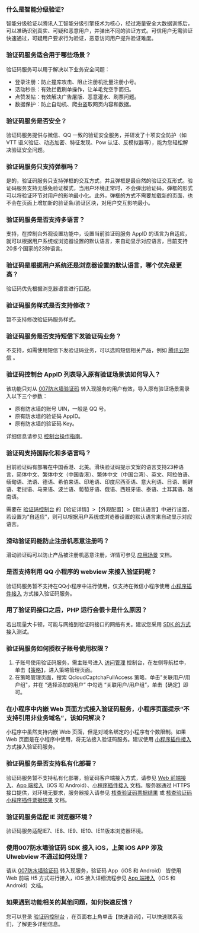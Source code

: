 ### 什么是智能分级验证?
智能分级验证以腾讯人工智能分级引擎技术为核心，经过海量安全大数据训练后，可以准确识别真实、可疑和恶意用户，并弹出不同的验证方式。可信用户无需验证快速通过，可疑用户要求行为验证，恶意访问用户提升验证难度。
### 验证码服务适合用于哪些场景？
验证码服务可以用于解决以下业务安全问题：
- 登录注册：防止撞库攻击、阻止注册机批量注册小号。
- 活动秒杀：有效拦截刷单操作，让羊毛党空手而归。
- 点赞发帖：有效解决广告屠版、恶意灌水、刷票问题。
- 数据保护：防止自动机、爬虫盗取网页内容和数据。

### 验证码服务是否安全？
验证码服务提供与微信、QQ 一致的验证安全服务，并研发了十项安全防护（如 VTT 语义验证、动态加密、特征发现、Pow 认证、反模拟器等），能为您轻松解决验证安全问题。
### 验证码服务只支持弹框吗？
是的，验证码服务只支持弹框的交互方式，并且弹框是最自然的验证交互形式。验证码服务支持无感免验证模式，当用户环境正常时，不会弹出验证码，弹框的形式可以将验证环节对用户的影响最小化。此外，弹框的方式不需要加载新的页面，也不会在页面上增加新的验证条/验证区块，对用户交互影响最小。


### 验证码服务是否支持多语言？
支持，在控制台外观设置功能中，设置当前验证码服务 AppID 的语言为自适应，就可以根据用户系统或浏览器设置的默认语言，来自动显示对应语言，目前支持20多个国家的23种语言。

### 验证码是根据用户系统还是浏览器设置的默认语言，哪个优先级更高？
验证码优先根据浏览器语言进行匹配。

### 验证码服务样式是否支持修改？
暂不支持修改验证码服务样式。 
### 验证码服务是否支持短信下发验证码业务？
不支持，如需使用短信下发验证码业务，可以选购短信相关产品，例如 [腾讯云短信](https://cloud.tencent.com/product/sms) 。

### 验证码控制台 AppID 列表导入原有验证场景该如何导入？

该功能只对从 [007防水墙验证码](https://007.qq.com/captcha/#/) 转入现服务的用户有效，导入原有验证场景需录入以下三个参数：
- 原有防水墙的账号 UIN，一般是 QQ 号。
- 原有防水墙的验证码 AppID。
- 原有防水墙的验证码 Key。


详细信息请参见 [控制台操作指南](https://cloud.tencent.com/document/product/1110/36831)。

### 验证码支持国际化和多语言吗？
目前验证码有部署在中国香港、北美。滑块验证码提示文案的语言支持23种语言，简体中文、繁体中文（中国香港）、繁体中文（中国台湾）、英文、阿拉伯语、缅甸语、法语、德语、希伯来语、印地语、印度尼西亚语、意大利语、日语、朝鲜语、老挝语、马来语、波兰语、葡萄牙语、俄语、西班牙语、泰语、土耳其语、越南语。

需要在 [验证码控制台](https://console.cloud.tencent.com/captcha) 的【验证详情】>【外观配置】>【默认语言】中进行设置，若设置为“自适应”，则可以根据用户系统或浏览器设置的默认语言来自动显示对应语言。

### 滑动验证码能防止注册机恶意注册吗？
滑动验证码可以防止产品被注册机恶意注册，详情可参见 [应用场景](https://cloud.tencent.com/document/product/1110/36336) 文档。

### 是否支持利用 QQ 小程序的 webview 来接入验证码呢？
验证码服务暂不支持在QQ小程序中进行使用，仅支持在微信小程序使用 [小程序插件接入](https://cloud.tencent.com/document/product/1110/49319) 方式接入验证码服务。

### 用了验证码接口之后，PHP 运行会很卡是什么原因？
若出现量大卡顿，可能与网络到验证码接口的网络有关。建议您采用 [SDK 的方式](https://cloud.tencent.com/document/sdk/PHP) 接入测试。

### 验证码服务如何授权子账号使用权限？
1. 子账号使用验证码服务，需主账号进入 [访问管理](https://console.cloud.tencent.com/cam/overview) 控制台，在左侧导航栏中，单击【[策略](https://console.cloud.tencent.com/cam/policy)】，进入策略管理页面。
2. 在策略管理页面，搜索 QcloudCaptchaFullAccess 策略，单击"关联用户/用户组"，并在 “选择添加的用户” 中勾选 “关联用户/用户组”，单击【确定】即可。

### 在小程序中内嵌 Web 页面方式接入验证码服务，小程序页面提示“不支持引用非业务域名”，该如何解决？
小程序中虽然支持内嵌 Web 页面，但是对域名绑定的小程序有个数限制。如果 Web 页面是在小程序中使用，将无法接入验证码服务。建议使用 [小程序插件接入](https://cloud.tencent.com/document/product/1110/49319) 方式接入验证码服务。

### 验证码服务是否支持私有化部署？
验证码服务暂不支持私有化部署，验证码客户端接入方式，请参见 [Web 前端接入](https://cloud.tencent.com/document/product/1110/36841)、[App 端接入](https://cloud.tencent.com/document/product/1110/49810)（iOS 和 Android）、[小程序插件接入](https://cloud.tencent.com/document/product/1110/49319) 文档。服务器通过 HTTPS 接口提供，对环境无要求，服务器接入请参见 [核查验证码票据结果](https://cloud.tencent.com/document/product/1110/36926) 或 [核查验证码小程序插件票据结果](https://cloud.tencent.com/document/product/1110/48499) 文档。

### 验证码服务适配 IE 浏览器环境？
验证码服务适配IE7、IE8、IE9、IE10、IE11版本浏览器环境。

### 使用007防水墙验证码 SDK 接入 iOS，上架 iOS APP 涉及 UIwebview 不通过如何处理？
请从 [007防水墙验证码](https://007.qq.com/captcha/#/CreateApp) 转入现服务，验证码 App（iOS 和 Android） 皆使用 Web 前端 H5 方式进行接入，iOS 接入详细流程参见  [App 端接入](https://cloud.tencent.com/document/product/1110/49810)（iOS 和 Android）文档。

### 如果遇到功能相关的其他问题，如何快速反馈？
您可以登录 [验证码控制台](https://console.cloud.tencent.com/captcha/graphical) ，在页面右上角单击【快速咨询】，可以快速联系我们，了解更多详细信息。
